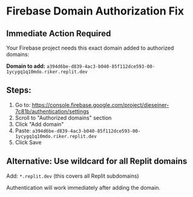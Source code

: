 # Firebase Domain Authorization Fix

## Immediate Action Required

Your Firebase project needs this exact domain added to authorized domains:

**Domain to add:** `a394d6be-d839-4ac3-b040-85f112dce593-00-1ycygq1q10mdo.riker.replit.dev`

## Steps:

1. Go to: https://console.firebase.google.com/project/dieseiner-7c81b/authentication/settings
2. Scroll to "Authorized domains" section
3. Click "Add domain"
4. Paste: `a394d6be-d839-4ac3-b040-85f112dce593-00-1ycygq1q10mdo.riker.replit.dev`
5. Click Save

## Alternative: Use wildcard for all Replit domains
Add: `*.replit.dev` (this covers all Replit subdomains)

Authentication will work immediately after adding the domain.